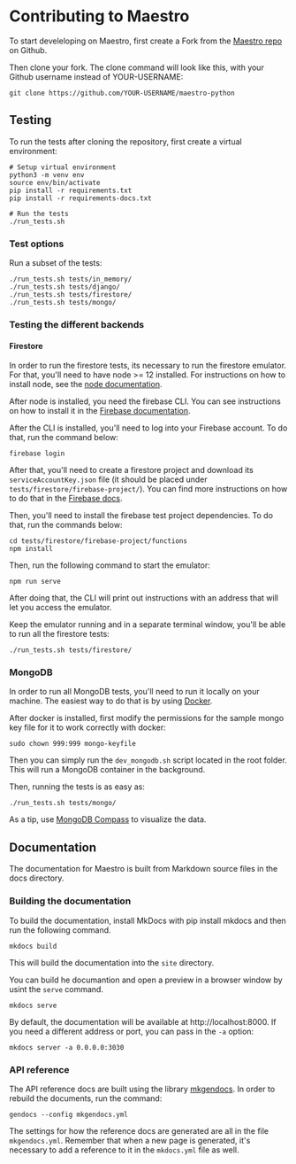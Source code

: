 # Contributing to Maestro

To start develeloping on Maestro, first create a Fork from the [Maestro repo](https://github.com/estudio89/maestro-python) on Github.

Then clone your fork. The clone command will look like this, with your Github username instead of YOUR-USERNAME:

    git clone https://github.com/YOUR-USERNAME/maestro-python

## Testing

To run the tests after cloning the repository, first create a virtual environment:

    # Setup virtual environment
    python3 -m venv env
    source env/bin/activate
    pip install -r requirements.txt
    pip install -r requirements-docs.txt

    # Run the tests
    ./run_tests.sh

### Test options

Run a subset of the tests:

    ./run_tests.sh tests/in_memory/
    ./run_tests.sh tests/django/
    ./run_tests.sh tests/firestore/
    ./run_tests.sh tests/mongo/

### Testing the different backends

#### Firestore
In order to run the firestore tests, its necessary to run the firestore emulator. For that, you'll need to have node >= 12 installed. For instructions on how to install node, see the [node documentation](https://nodejs.org/en/download/).

After node is installed, you need the firebase CLI. You can see instructions on how to install it in the [Firebase documentation](https://firebase.google.com/docs/cli#install-cli-mac-linux).

After the CLI is installed, you'll need to log into your Firebase account. To do that, run the command below:

    firebase login

After that, you'll need to create a firestore project and download its `serviceAccountKey.json` file (it should be placed under `tests/firestore/firebase-project/`). You can find more instructions on how to do that in the [Firebase docs](https://firebase.google.com/docs/admin/setup#set-up-project-and-service-account).

Then, you'll need to install the firebase test project dependencies. To do that, run the commands below:

    cd tests/firestore/firebase-project/functions
    npm install

Then, run the following command to start the emulator:

    npm run serve

After doing that, the CLI will print out instructions with an address that will let you access the emulator.

Keep the emulator running and in a separate terminal window, you'll be able to run all the firestore tests:

    ./run_tests.sh tests/firestore/

### MongoDB

In order to run all MongoDB tests, you'll need to run it locally on your machine. The easiest way to do that is by using [Docker](https://docs.docker.com/engine/install/ubuntu/).

After docker is installed, first modify the permissions for the sample mongo key file for it to work correctly with docker:

    sudo chown 999:999 mongo-keyfile

Then you can simply run the `dev_mongodb.sh` script located in the root folder. This will run a MongoDB container in the background.

Then, running the tests is as easy as:

    ./run_tests.sh tests/mongo/

As a tip, use [MongoDB Compass](https://www.mongodb.com/products/compass) to visualize the data.

## Documentation

The documentation for Maestro is built from Markdown source files in the docs directory.

### Building the documentation

To build the documentation, install MkDocs with pip install mkdocs and then run the following command.

    mkdocs build

This will build the documentation into the `site` directory.

You can build he documantion and open a preview in a browser window by usint the `serve` command.

    mkdocs serve

By default, the documentation will be available at http://localhost:8000. If you need a different address or port, you can pass in the `-a` option:

    mkdocs server -a 0.0.0.0:3030

### API reference

The API reference docs are built using the library [mkgendocs](https://github.com/davidenunes/mkgendocs). In order to rebuild the documents, run the command:

    gendocs --config mkgendocs.yml

The settings for how the reference docs are generated are all in the file `mkgendocs.yml`. Remember that when a new page is generated, it's necessary to add a reference to it in the `mkdocs.yml` file as well.


